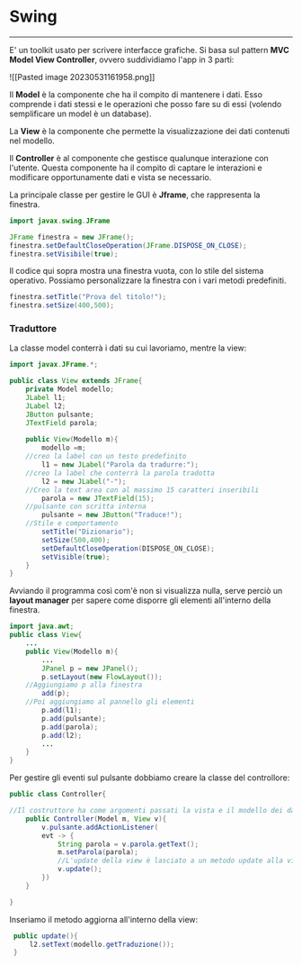 # Swing
---
E' un toolkit usato per scrivere interfacce grafiche.
Si basa sul pattern **MVC Model View Controller**, ovvero suddividiamo l'app in 3 parti:

![[Pasted image 20230531161958.png]]

Il **Model** è la componente che ha il compito di mantenere i dati. Esso comprende i dati stessi e le operazioni che posso fare su di essi (volendo semplificare un model è un database).

La **View** è la componente che permette la visualizzazione dei dati contenuti nel modello.

Il **Controller** è al componente che gestisce qualunque interazione con l'utente. Questa componente ha il compito di captare le interazioni e modificare opportunamente dati e vista se necessario.

La principale classe per gestire le GUI è **Jframe**, che rappresenta la finestra.

```java
import javax.swing.JFrame

JFrame finestra = new JFrame();
finestra.setDefaultCloseOperation(JFrame.DISPOSE_ON_CLOSE);
finestra.setVisibile(true);
```

Il codice qui sopra mostra una finestra vuota, con lo stile del sistema operativo. Possiamo personalizzare la finestra con i vari metodi predefiniti.

```java
finestra.setTitle("Prova del titolo!");
finestra.setSize(400,500);
```

### Traduttore

La classe model conterrà i dati su cui lavoriamo, mentre la view:

```java
import javax.JFrame.*;

public class View extends JFrame{
	private Model modello;
	JLabel l1;
	JLabel l2;
	JButton pulsante;
	JTextField parola;
	
	public View(Modello m){
		modello =m;
	//creo la label con un testo predefinito
		l1 = new JLabel("Parola da tradurre:");
	//creo la label che conterrà la parola tradotta
		l2 = new JLabel("-");
	//Creo la text area con al massimo 15 caratteri inseribili
		parola = new JTextField(15);
	//pulsante con scritta interna
		pulsante = new JButton("Traduce!");
	//Stile e comportamento
		setTitle("Dizionario");
		setSize(500,400);
		setDefaultCloseOperation(DISPOSE_ON_CLOSE);
		setVisible(true);
	}
}
```

Avviando il programma così com'è non si visualizza nulla, serve perciò un **layout manager** per sapere come disporre gli elementi all'interno della finestra.

```java
import java.awt;
public class View{
	...
	public View(Modello m){
		...
		JPanel p = new JPanel();
		p.setLayout(new FlowLayout());
	//Aggiungiamo p alla finestra
		add(p);
	//Poi aggiungiamo al pannello gli elementi
		p.add(l1);
		p.add(pulsante);
		p.add(parola);
		p.add(l2);
		...
	}
}
```

Per gestire gli eventi sul pulsante dobbiamo creare la classe del controllore:

```java
public class Controller{

//Il costruttore ha come argomenti passati la vista e il modello dei dati perchè deve modificare entrambi
	public Controller(Model m, View v){
		v.pulsante.addActionListener(
		evt -> {
			String parola = v.parola.getText();
			m.setParola(parola);
			//L'update della view è lasciato a un metodo update alla view stessa
			v.update();	
		})
	}

}
```

Inseriamo il metodo aggiorna all'interno della view:

```java
 public update(){
	 l2.setText(modello.getTraduzione());
 }
```


